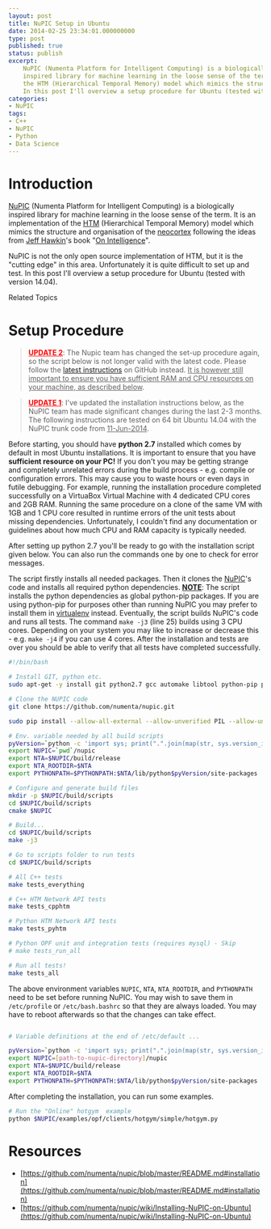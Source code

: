 ```yaml
---
layout: post
title: NuPIC Setup in Ubuntu
date: 2014-02-25 23:34:01.000000000
type: post
published: true
status: publish
excerpt: 
    NuPIC (Numenta Platform for Intelligent Computing) is a biologically 
    inspired library for machine learning in the loose sense of the term. It is an implementation of 
    the HTM (Hierarchical Temporal Memory) model which mimics the structure and organisation of the neocortex. 
    In this post I'll overview a setup procedure for Ubuntu (tested with version 14.04) ...
categories:
- NuPIC
tags:
- C++
- NuPIC
- Python
- Data Science
---
```



# Introduction

[NuPIC](https://github.com/numenta) (Numenta Platform for Intelligent Computing) is a biologically 
inspired library for machine learning in the loose sense of the term. It is an implementation of 
the [HTM](http://en.wikipedia.org/wiki/Hierarchical_temporal_memory) (Hierarchical Temporal Memory) 
model which mimics the structure and organisation of the [neocortex](http://en.wikipedia.org/wiki/Neocortex) 
following the ideas from [Jeff Hawkin](http://en.wikipedia.org/wiki/Jeff_Hawkins)'s book 
"[On Intelligence](http://en.wikipedia.org/wiki/On_Intelligence)".

NuPIC is not the only open source implementation of HTM, but it is the "cutting edge" in this area. 
Unfortunately it is quite difficult to set up and test. In this post I'll overview a setup procedure for 
Ubuntu (tested with version 14.04).


<div class="mid-page-ads in-body-ads ad-secion">
    <div class="ad-header ad-header-body">Related Topics</div>
    <script id="mNCC" language="javascript">
        if (window.innerWidth >= 1024) {
          medianet_width = "600";
          medianet_height = "250";
          medianet_crid = "459711728";
        } else {
          medianet_width=Math.min(250, window.innerWidth).toString();
          medianet_height = "250";
          medianet_crid = "318234500";
        }
        medianet_versionId = "3111299"; 
      </script>
    <script src="//contextual.media.net/nmedianet.js?cid=8CU4WBM36"></script>
</div>


# Setup Procedure

> **<u style="color:red;">UPDATE 2</u>**: The Nupic team has changed the set-up procedure again, 
so the script below is not longer valid with the latest code. Please follow the 
[latest instructions](https://github.com/numenta/nupic#build-and-test-nupic) on GitHub instead. 
<u>It is however still important to ensure you have sufficient RAM and CPU resources on your machine, as described below</u>.

> **<u style="color:red;">UPDATE 1</u>**: I've updated the installation instructions below, as 
the NuPIC team has made significant changes during the last 2-3 months. The following instructions 
are tested on 64 bit Ubuntu 14.04 with the NuPIC trunk code from <u>11-Jun-2014</u>.

Before starting, you should have **python 2.7** installed which comes by default in most Ubuntu installations. 
It is important to ensure that you have **sufficient resource on your PC!** If you don't you may be 
getting strange and completely unrelated errors during the build process - e.g. compile or configuration errors. 
This may cause you to waste hours or even days in futile debugging. For example, running the installation procedure 
completed successfully on a VirtuaBox Virtual Machine with 4 dedicated CPU cores and 2GB RAM. Running the same procedure 
on a clone of the same VM with 1GB and 1 CPU core resulted in runtime errors of the unit tests about missing dependencies. 
Unfortunately, I couldn't find any documentation or guidelines about how much CPU and RAM capacity is typically needed.

After setting up python 2.7 you'll be ready to go with the installation script given below. 
You can also run the commands one by one to check for error messages.

The script firstly installs all needed packages. Then it clones the [NuPIC](https://github.com/numenta/nupic)'s 
code and installs all required python dependencies. **<u>NOTE</u>**: The script installs the python dependencies as 
global python-pip packages. If you are using python-pip for purposes other than running NuPIC you may prefer to install 
them in [virtualenv](http://www.virtualenv.org/en/latest/) instead. Eventually, the script builds NuPIC's code and runs 
all tests. The command `make -j3` (line 25) builds using 3 CPU cores. Depending on your system you may like to increase 
or decrease this - e.g. `make -j4` if you can use 4 cores. After the installation and tests are over you should be able 
to verify that all tests have completed successfully.

```bash
#!/bin/bash

# Install GIT, python etc.
sudo apt-get -y install git python2.7 gcc automake libtool python-pip python-dev libssl-dev cmake

# Clone the NUPIC code
git clone https://github.com/numenta/nupic.git

sudo pip install --allow-all-external --allow-unverified PIL --allow-unverified psutil -r external/common/requirements.txt

# Env. variable needed by all build scripts
pyVersion=`python -c 'import sys; print(".".join(map(str, sys.version_info[:2])))'`
export NUPIC=`pwd`/nupic
export NTA=$NUPIC/build/release
export NTA_ROOTDIR=$NTA
export PYTHONPATH=$PYTHONPATH:$NTA/lib/python$pyVersion/site-packages

# Configure and generate build files
mkdir -p $NUPIC/build/scripts
cd $NUPIC/build/scripts
cmake $NUPIC

# Build...
cd $NUPIC/build/scripts
make -j3

# Go to scripts folder to run tests
cd $NUPIC/build/scripts

# All C++ tests
make tests_everything

# C++ HTM Network API tests
make tests_cpphtm

# Python HTM Network API tests
make tests_pyhtm

# Python OPF unit and integration tests (requires mysql) - Skip
# make tests_run_all

# Run all tests!
make tests_all
```

The above environment variables `NUPIC`, `NTA`, `NTA_ROOTDIR`, and `PYTHONPATH` need to be set before running NuPIC. 
You may wish to save them in `/etc/profile` or `/etc/bash.bashrc` so that they are always loaded. You may have 
to reboot afterwards so that the changes can take effect.

```bash

# Variable definitions at the end of /etc/default ...

pyVersion=`python -c 'import sys; print(".".join(map(str, sys.version_info[:2])))'`
export NUPIC=[path-to-nupic-directory]/nupic
export NTA=$NUPIC/build/release
export NTA_ROOTDIR=$NTA
export PYTHONPATH=$PYTHONPATH:$NTA/lib/python$pyVersion/site-packages
```


After completing the installation, you can run some examples.

```bash
# Run the "Online" hotgym  example
python $NUPIC/examples/opf/clients/hotgym/simple/hotgym.py
```

# Resources

*   [https://github.com/numenta/nupic/blob/master/README.md#installation](https://github.com/numenta/nupic/blob/master/README.md#installation)
*   [https://github.com/numenta/nupic/wiki/Installing-NuPIC-on-Ubuntu](https://github.com/numenta/nupic/wiki/Installing-NuPIC-on-Ubuntu)
